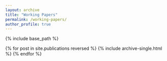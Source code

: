 ```yaml
---
layout: archive
title: "Working Papers"
permalink: /working-papers/
author_profile: true
---
```


{% include base_path %}

{% for post in site.publications reversed %}
  {% include archive-single.html %}
{% endfor %}
